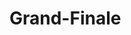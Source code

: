 # Grand-Finale
<!-- line 48 typeDefs took out wods from athlete input, was throwing error, also changed date to string. mongodb has created at date that we can use -->
